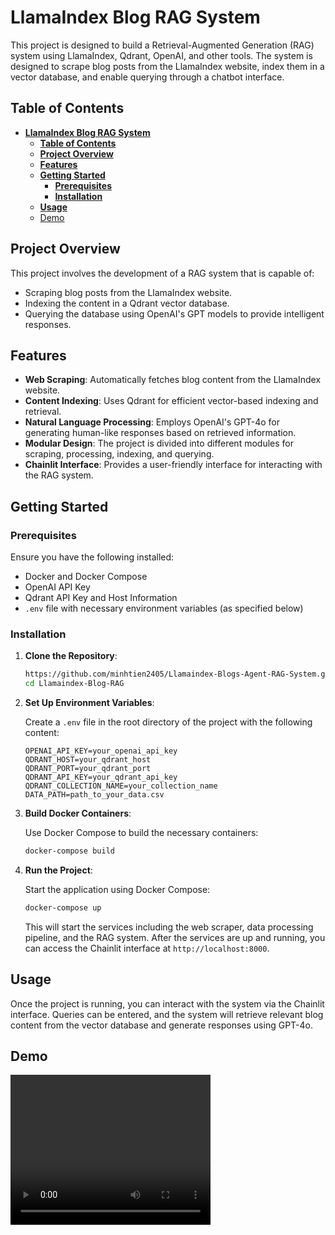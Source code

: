 # **LlamaIndex Blog RAG System**

This project is designed to build a Retrieval-Augmented Generation (RAG) system using LlamaIndex, Qdrant, OpenAI, and other tools. The system is designed to scrape blog posts from the LlamaIndex website, index them in a vector database, and enable querying through a chatbot interface.

## **Table of Contents**

- [**LlamaIndex Blog RAG System**](#llamaindex-blog-rag-system)
  - [**Table of Contents**](#table-of-contents)
  - [**Project Overview**](#project-overview)
  - [**Features**](#features)
  - [**Getting Started**](#getting-started)
    - [**Prerequisites**](#prerequisites)
    - [**Installation**](#installation)
  - [**Usage**](#usage)
  - [Demo](#demo)

## **Project Overview**

This project involves the development of a RAG system that is capable of:

- Scraping blog posts from the LlamaIndex website.
- Indexing the content in a Qdrant vector database.
- Querying the database using OpenAI's GPT models to provide intelligent responses.

## **Features**

- **Web Scraping**: Automatically fetches blog content from the LlamaIndex website.
- **Content Indexing**: Uses Qdrant for efficient vector-based indexing and retrieval.
- **Natural Language Processing**: Employs OpenAI's GPT-4o for generating human-like responses based on retrieved information.
- **Modular Design**: The project is divided into different modules for scraping, processing, indexing, and querying.
- **Chainlit Interface**: Provides a user-friendly interface for interacting with the RAG system.

## **Getting Started**

### **Prerequisites**

Ensure you have the following installed:

- Docker and Docker Compose
- OpenAI API Key
- Qdrant API Key and Host Information
- `.env` file with necessary environment variables (as specified below)

### **Installation**

1. **Clone the Repository**:

   ```bash
   https://github.com/minhtien2405/Llamaindex-Blogs-Agent-RAG-System.git
   cd Llamaindex-Blog-RAG
   ```

2. **Set Up Environment Variables**:

   Create a `.env` file in the root directory of the project with the following content:

   ```
   OPENAI_API_KEY=your_openai_api_key
   QDRANT_HOST=your_qdrant_host
   QDRANT_PORT=your_qdrant_port
   QDRANT_API_KEY=your_qdrant_api_key
   QDRANT_COLLECTION_NAME=your_collection_name
   DATA_PATH=path_to_your_data.csv
   ```

3. **Build Docker Containers**:

   Use Docker Compose to build the necessary containers:

   ```bash
   docker-compose build
   ```

4. **Run the Project**:

   Start the application using Docker Compose:

   ```bash
   docker-compose up
   ```

   This will start the services including the web scraper, data processing pipeline, and the RAG system.
   After the services are up and running, you can access the Chainlit interface at `http://localhost:8000`.

## **Usage**

Once the project is running, you can interact with the system via the Chainlit interface. Queries can be entered, and the system will retrieve relevant blog content from the vector database and generate responses using GPT-4o.

## Demo

<video width="320" height="240" controls>
  <source src="video/RAG_System_demo.mp4" type="video/mp4">
</video>